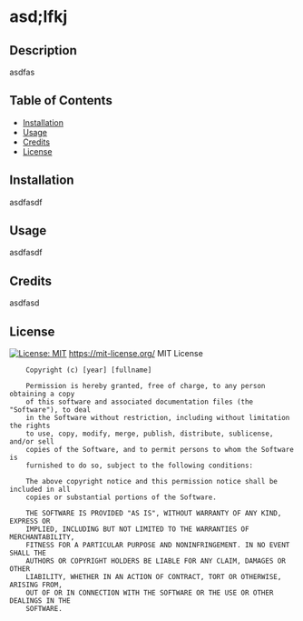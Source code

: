 # asd;lfkj
  
  ## Description
  asdfas

  ## Table of Contents
  - [Installation](#install)
  - [Usage](#usage)
  - [Credits](#contribute)
  - [License](#license)

  ## Installation
  asdfasdf

  ## Usage
  asdfasdf

  ## Credits
  asdfasd

  ## License
  [![License: MIT](https://img.shields.io/badge/License-MIT-yellow.svg)](https://opensource.org/licenses/MIT)
  https://mit-license.org/
  MIT License

        Copyright (c) [year] [fullname]
        
        Permission is hereby granted, free of charge, to any person obtaining a copy
        of this software and associated documentation files (the "Software"), to deal
        in the Software without restriction, including without limitation the rights
        to use, copy, modify, merge, publish, distribute, sublicense, and/or sell
        copies of the Software, and to permit persons to whom the Software is
        furnished to do so, subject to the following conditions:
        
        The above copyright notice and this permission notice shall be included in all
        copies or substantial portions of the Software.
        
        THE SOFTWARE IS PROVIDED "AS IS", WITHOUT WARRANTY OF ANY KIND, EXPRESS OR
        IMPLIED, INCLUDING BUT NOT LIMITED TO THE WARRANTIES OF MERCHANTABILITY,
        FITNESS FOR A PARTICULAR PURPOSE AND NONINFRINGEMENT. IN NO EVENT SHALL THE
        AUTHORS OR COPYRIGHT HOLDERS BE LIABLE FOR ANY CLAIM, DAMAGES OR OTHER
        LIABILITY, WHETHER IN AN ACTION OF CONTRACT, TORT OR OTHERWISE, ARISING FROM,
        OUT OF OR IN CONNECTION WITH THE SOFTWARE OR THE USE OR OTHER DEALINGS IN THE
        SOFTWARE.
